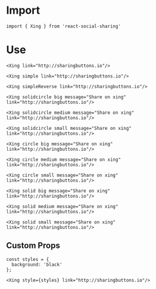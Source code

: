 # Import

```
import { Xing } from 'react-social-sharing'
```

# Use

```react
<Xing link="http://sharingbuttons.io"/>
```

```react
<Xing simple link="http://sharingbuttons.io"/>
```

```react
<Xing simpleReverse link="http://sharingbuttons.io"/>
```

```react
<Xing solidcircle big message="Share on xing" link="http://sharingbuttons.io"/>
```

```react
<Xing solidcircle medium message="Share on xing" link="http://sharingbuttons.io"/>
```

```react
<Xing solidcircle small message="Share on xing" link="http://sharingbuttons.io"/>
```

```react
<Xing circle big message="Share on xing" link="http://sharingbuttons.io"/>
```

```react
<Xing circle medium message="Share on xing" link="http://sharingbuttons.io"/>
```

```react
<Xing circle small message="Share on xing" link="http://sharingbuttons.io"/>
```

```react
<Xing solid big message="Share on xing" link="http://sharingbuttons.io"/>
```

```react
<Xing solid medium message="Share on xing" link="http://sharingbuttons.io"/>
```

```react
<Xing solid small message="Share on xing" link="http://sharingbuttons.io"/>
```

## Custom Props

```react
const styles = {
  background: 'black'
};

<Xing style={styles} link="http://sharingbuttons.io"/>
```
